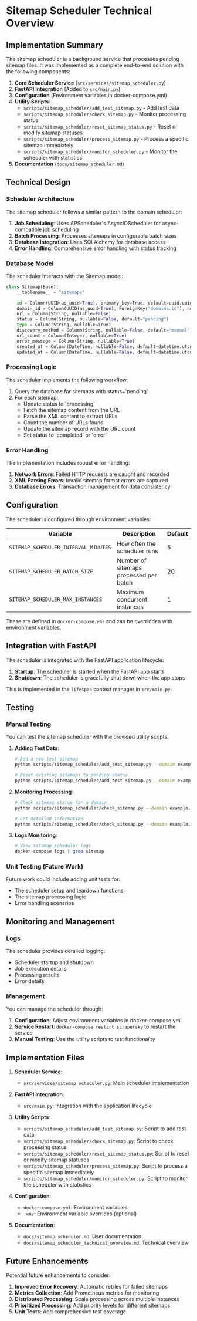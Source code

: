 # Sitemap Scheduler Technical Overview

## Implementation Summary

The sitemap scheduler is a background service that processes pending sitemap files. It was implemented as a complete end-to-end solution with the following components:

1. **Core Scheduler Service** (`src/services/sitemap_scheduler.py`)
2. **FastAPI Integration** (Added to `src/main.py`)
3. **Configuration** (Environment variables in docker-compose.yml)
4. **Utility Scripts**:
   - `scripts/sitemap_scheduler/add_test_sitemap.py` - Add test data
   - `scripts/sitemap_scheduler/check_sitemap.py` - Monitor processing status
   - `scripts/sitemap_scheduler/reset_sitemap_status.py` - Reset or modify sitemap statuses
   - `scripts/sitemap_scheduler/process_sitemap.py` - Process a specific sitemap immediately
   - `scripts/sitemap_scheduler/monitor_scheduler.py` - Monitor the scheduler with statistics
5. **Documentation** (`docs/sitemap_scheduler.md`)

## Technical Design

### Scheduler Architecture

The sitemap scheduler follows a similar pattern to the domain scheduler:

1. **Job Scheduling**: Uses APScheduler's AsyncIOScheduler for async-compatible job scheduling
2. **Batch Processing**: Processes sitemaps in configurable batch sizes
3. **Database Integration**: Uses SQLAlchemy for database access
4. **Error Handling**: Comprehensive error handling with status tracking

### Database Model

The scheduler interacts with the Sitemap model:

```python
class Sitemap(Base):
    __tablename__ = "sitemaps"

    id = Column(UUID(as_uuid=True), primary_key=True, default=uuid.uuid4)
    domain_id = Column(UUID(as_uuid=True), ForeignKey("domains.id"), nullable=False)
    url = Column(String, nullable=False)
    status = Column(String, nullable=False, default="pending")
    type = Column(String, nullable=True)
    discovery_method = Column(String, nullable=False, default="manual")
    url_count = Column(Integer, nullable=True)
    error_message = Column(String, nullable=True)
    created_at = Column(DateTime, nullable=False, default=datetime.utcnow)
    updated_at = Column(DateTime, nullable=False, default=datetime.utcnow, onupdate=datetime.utcnow)
```

### Processing Logic

The scheduler implements the following workflow:

1. Query the database for sitemaps with status='pending'
2. For each sitemap:
   - Update status to 'processing'
   - Fetch the sitemap content from the URL
   - Parse the XML content to extract URLs
   - Count the number of URLs found
   - Update the sitemap record with the URL count
   - Set status to 'completed' or 'error'

### Error Handling

The implementation includes robust error handling:

1. **Network Errors**: Failed HTTP requests are caught and recorded
2. **XML Parsing Errors**: Invalid sitemap format errors are captured
3. **Database Errors**: Transaction management for data consistency

## Configuration

The scheduler is configured through environment variables:

| Variable                             | Description                            | Default |
| ------------------------------------ | -------------------------------------- | ------- |
| `SITEMAP_SCHEDULER_INTERVAL_MINUTES` | How often the scheduler runs           | 5       |
| `SITEMAP_SCHEDULER_BATCH_SIZE`       | Number of sitemaps processed per batch | 20      |
| `SITEMAP_SCHEDULER_MAX_INSTANCES`    | Maximum concurrent instances           | 1       |

These are defined in `docker-compose.yml` and can be overridden with environment variables.

## Integration with FastAPI

The scheduler is integrated with the FastAPI application lifecycle:

1. **Startup**: The scheduler is started when the FastAPI app starts
2. **Shutdown**: The scheduler is gracefully shut down when the app stops

This is implemented in the `lifespan` context manager in `src/main.py`.

## Testing

### Manual Testing

You can test the sitemap scheduler with the provided utility scripts:

1. **Adding Test Data**:

   ```bash
   # Add a new test sitemap
   python scripts/sitemap_scheduler/add_test_sitemap.py --domain example.com

   # Reset existing sitemaps to pending status
   python scripts/sitemap_scheduler/add_test_sitemap.py --domain example.com --reset
   ```

2. **Monitoring Processing**:

   ```bash
   # Check sitemap status for a domain
   python scripts/sitemap_scheduler/check_sitemap.py --domain example.com

   # Get detailed information
   python scripts/sitemap_scheduler/check_sitemap.py --domain example.com --detailed
   ```

3. **Logs Monitoring**:
   ```bash
   # View sitemap scheduler logs
   docker-compose logs | grep sitemap
   ```

### Unit Testing (Future Work)

Future work could include adding unit tests for:

- The scheduler setup and teardown functions
- The sitemap processing logic
- Error handling scenarios

## Monitoring and Management

### Logs

The scheduler provides detailed logging:

- Scheduler startup and shutdown
- Job execution details
- Processing results
- Error details

### Management

You can manage the scheduler through:

1. **Configuration**: Adjust environment variables in docker-compose.yml
2. **Service Restart**: `docker-compose restart scrapersky` to restart the service
3. **Manual Testing**: Use the utility scripts to test functionality

## Implementation Files

1. **Scheduler Service**:

   - `src/services/sitemap_scheduler.py`: Main scheduler implementation

2. **FastAPI Integration**:

   - `src/main.py`: Integration with the application lifecycle

3. **Utility Scripts**:

   - `scripts/sitemap_scheduler/add_test_sitemap.py`: Script to add test data
   - `scripts/sitemap_scheduler/check_sitemap.py`: Script to check processing status
   - `scripts/sitemap_scheduler/reset_sitemap_status.py`: Script to reset or modify sitemap statuses
   - `scripts/sitemap_scheduler/process_sitemap.py`: Script to process a specific sitemap immediately
   - `scripts/sitemap_scheduler/monitor_scheduler.py`: Script to monitor the scheduler with statistics

4. **Configuration**:

   - `docker-compose.yml`: Environment variables
   - `.env`: Environment variable overrides (optional)

5. **Documentation**:
   - `docs/sitemap_scheduler.md`: User documentation
   - `docs/sitemap_scheduler_technical_overview.md`: Technical overview

## Future Enhancements

Potential future enhancements to consider:

1. **Improved Error Recovery**: Automatic retries for failed sitemaps
2. **Metrics Collection**: Add Prometheus metrics for monitoring
3. **Distributed Processing**: Scale processing across multiple instances
4. **Prioritized Processing**: Add priority levels for different sitemaps
5. **Unit Tests**: Add comprehensive test coverage
